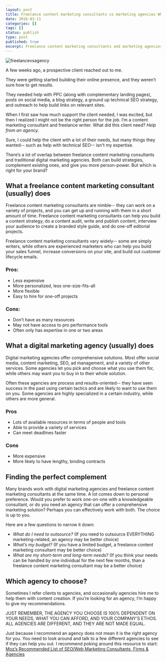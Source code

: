 ```yaml
---
layout: post
title: Freelance content marketing consultants vs marketing agencies Which should you choose and why?
date: 2016-03-11
categories: []
tags: []
status: publish
type: post
published: true
excerpt: Freelance content marketing consultants and marketing agencies can help you with many of the same tasks. In this article I share how they're different, and give suggestions on how to choose the right partner.
---
```

![freelancevsagency]({{site.url}}/assets/freelancevsagency.jpg)

A few weeks ago, a prospective client reached out to me.

They were getting started building their online presence, and they weren’t sure how to get results.

They needed help with PPC (along with complementary landing pages), posts on social media, a blog strategy, a ground up technical SEO strategy, and outreach to help build links on relevant sites.

When I first saw how much support the client needed, I was excited, but then I realized I might not be the right person for the job. I’m a content marketing consultant and freelance writer. What did this client need? _Help from an agency._ 

Sure, I could help the client with a lot of their needs, but many things they wanted-- such as help with technical SEO-- isn't my expertise.

There’s a lot of overlap between freelance content marketing consultants and traditional digital marketing agencies. Both can build strategies, complement existing ones, and give you more person-power. But which is right for your brand?

## What a freelance content marketing consultant (usually) does
Freelance content marketing consultants are nimble-- they can work on a variety of projects, and you can get up and running with them in a short amount of time. Freelance content marketing consultants can help you build a content strategy, do a content audit, write and publish content, interview your audience to create a branded style guide, and do one-off editorial projects. 

Freelance content marketing consultants vary widely-- some are simply writers, while others are experienced marketers who can help you build your sales funnel, increase conversions on your site, and build out customer lifecycle emails.

### Pros:

* Less expensive
* More personalized, less one-size-fits-all
* More flexible
* Easy to hire for one-off projects

### Cons:

* Don’t have as many resources
* May not have access to pro performance tools
* Often only has expertise in one or two areas

## What a digital marketing agency (usually) does

Digital marketing agencies offer comprehensive solutions. Most offer social media, content marketing, SEO, ad management, and a variety of other services. Some agencies let you pick and choose what you use them for, while others may want you to buy in to their whole solution. 

Often these agencies are process and results-oriented-- they have seen success in the past using certain tactics and are likely to want to use them on you. Some agencies are highly specialized in a certain industry, while others are more general. 

### Pros

* Lots of available resources in terms of people and tools
* Able to provide a variety of services
* Can meet deadlines faster 

### Cons

* More expensive
* More likely to have lengthy, binding contracts

## Finding the perfect complement
Many brands work with digital marketing agencies and freelance content marketing consultants at the same time. A lot comes down to personal preference. Would you prefer to work one-on-one with a knowledgeable consultant, or do you need an agency that can offer a comprehensive marketing solution? Perhaps you can effectively work with both. The choice is up to you.

Here are a few questions to narrow it down:

* *What do I need to outsource?* (If you need to outsource EVERYTHING marketing-related, an agency may be better choice)
* *What’s my budget?* (If you have a limited budget, a freelance content marketing consultant may be better choice)
* *What are my short-term and long-term needs?* (If you think your needs can be handled by one individual for the next few months, than a freelance content marketing consultant may be a better choice)

## Which agency to choose?
Sometimes I refer clients to agencies, and occasionally agencies hire me to help them with content creation. If you’re looking for an agency, I’m happy to give my recommendations. 

JUST REMEMBER, THE AGENCY YOU CHOOSE IS 100% DEPENDENT ON YOUR NEEDS, WHAT YOU CAN AFFORD, AND YOUR COMPANY’S ETHOS. ALL AGENCIES ARE DIFFERENT, AND THEY ARE NOT MADE EQUAL.

Just because I recommend an agency does not mean it is the right agency for you. You need to look around and talk to a few different agencies to see if they can help you out. I recommend poking around this resource to start: [Moz’s Recommended List of SEO/Web Marketing Consultants, Firms & Agencies](https://moz.com/rand/recommended-list-seo-consultants/)
